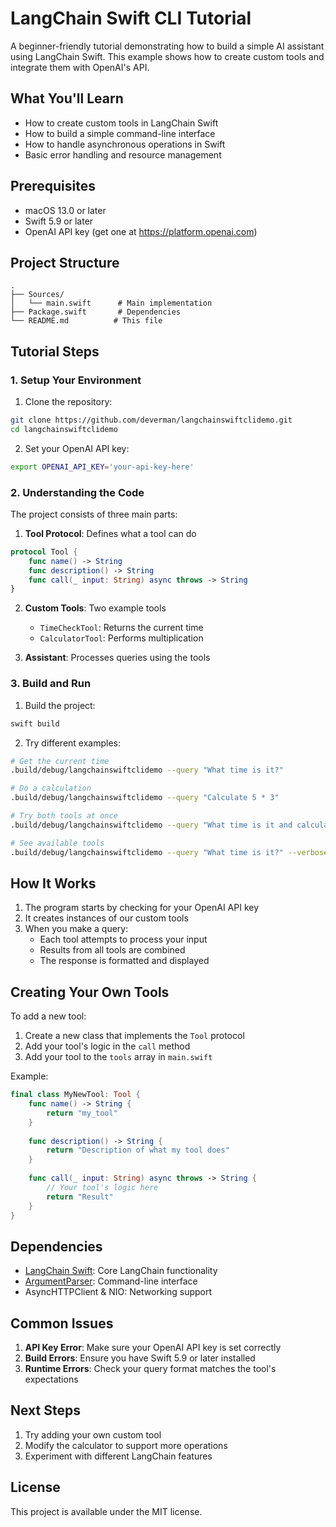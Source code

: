 # LangChain Swift CLI Tutorial

A beginner-friendly tutorial demonstrating how to build a simple AI assistant using LangChain Swift. This example shows how to create custom tools and integrate them with OpenAI's API.

## What You'll Learn

- How to create custom tools in LangChain Swift
- How to build a simple command-line interface
- How to handle asynchronous operations in Swift
- Basic error handling and resource management

## Prerequisites

- macOS 13.0 or later
- Swift 5.9 or later
- OpenAI API key (get one at https://platform.openai.com)

## Project Structure

```
.
├── Sources/
│   └── main.swift      # Main implementation
├── Package.swift       # Dependencies
└── README.md          # This file
```

## Tutorial Steps

### 1. Setup Your Environment

1. Clone the repository:
```bash
git clone https://github.com/deverman/langchainswiftclidemo.git
cd langchainswiftclidemo
```

2. Set your OpenAI API key:
```bash
export OPENAI_API_KEY='your-api-key-here'
```

### 2. Understanding the Code

The project consists of three main parts:

1. **Tool Protocol**: Defines what a tool can do
```swift
protocol Tool {
    func name() -> String
    func description() -> String
    func call(_ input: String) async throws -> String
}
```

2. **Custom Tools**: Two example tools
   - `TimeCheckTool`: Returns the current time
   - `CalculatorTool`: Performs multiplication

3. **Assistant**: Processes queries using the tools

### 3. Build and Run

1. Build the project:
```bash
swift build
```

2. Try different examples:
```bash
# Get the current time
.build/debug/langchainswiftclidemo --query "What time is it?"

# Do a calculation
.build/debug/langchainswiftclidemo --query "Calculate 5 * 3"

# Try both tools at once
.build/debug/langchainswiftclidemo --query "What time is it and calculate 15 * 24?"

# See available tools
.build/debug/langchainswiftclidemo --query "What time is it?" --verbose
```

## How It Works

1. The program starts by checking for your OpenAI API key
2. It creates instances of our custom tools
3. When you make a query:
   - Each tool attempts to process your input
   - Results from all tools are combined
   - The response is formatted and displayed

## Creating Your Own Tools

To add a new tool:

1. Create a new class that implements the `Tool` protocol
2. Add your tool's logic in the `call` method
3. Add your tool to the `tools` array in `main.swift`

Example:
```swift
final class MyNewTool: Tool {
    func name() -> String {
        return "my_tool"
    }
    
    func description() -> String {
        return "Description of what my tool does"
    }
    
    func call(_ input: String) async throws -> String {
        // Your tool's logic here
        return "Result"
    }
}
```

## Dependencies

- [LangChain Swift](https://github.com/buhe/langchain-swift): Core LangChain functionality
- [ArgumentParser](https://github.com/apple/swift-argument-parser): Command-line interface
- AsyncHTTPClient & NIO: Networking support

## Common Issues

1. **API Key Error**: Make sure your OpenAI API key is set correctly
2. **Build Errors**: Ensure you have Swift 5.9 or later installed
3. **Runtime Errors**: Check your query format matches the tool's expectations

## Next Steps

1. Try adding your own custom tool
2. Modify the calculator to support more operations
3. Experiment with different LangChain features

## License

This project is available under the MIT license. 
